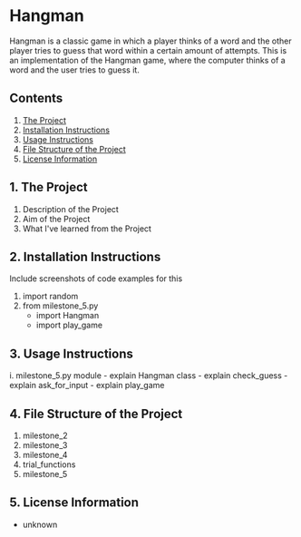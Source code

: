 # Hangman
Hangman is a classic game in which a player thinks of a word and the other player tries to guess that word within a certain amount of attempts. This is an implementation of the Hangman game, where the computer thinks of a word and the user tries to guess it.

## Contents
1. [The Project](https://github.com/shhrreeyyaa/hangman#1-the-project)
2. [Installation Instructions](https://github.com/shhrreeyyaa/hangman#2-installation-instructions)
3. [Usage Instructions](https://github.com/shhrreeyyaa/hangman#3-usage-instructions)
4. [File Structure of the Project](https://github.com/shhrreeyyaa/hangman#4-file-structure-of-the-project)
5. [License Information](https://github.com/shhrreeyyaa/hangman#5-license-information)

## 1. The Project
1. Description of the Project
2. Aim of the Project
3. What I've learned from the Project

## 2. Installation Instructions
Include screenshots of code examples for this
1. import random
2. from milestone_5.py
    - import Hangman 
    - import play_game

## 3. Usage Instructions
 i. milestone_5.py module
    - explain Hangman class
    - explain check_guess
    - explain ask_for_input
    - explain play_game

## 4. File Structure of the Project
1) milestone_2
2) milestone_3
3) milestone_4
4) trial_functions
5) milestone_5

## 5. License Information
- unknown